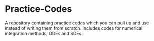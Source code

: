 # Practice-Codes
A repository containing practice codes which you can pull up and use instead of writing them from scratch. Includes codes for numerical integration methods, ODEs and SDEs.

